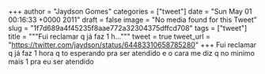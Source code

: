 
+++
author = "Jaydson Gomes"
categories = ["tweet"]
date = "Sun May 01 00:16:33 +0000 2011"
draft = false
image = "No media found for this Tweet"
slug = "1f7d689a4f45235f8aae772a32304375dffcd708"
tags = ["tweet"]
title = """Fui reclamar q já faz 1 h..."""
tweet = true
tweet_url = "https://twitter.com/jaydson/status/64483310658785280"
+++
Fui reclamar q já faz 1 hora q to esperando pra ser atendido e o cara me diz q no minimo mais 1 pra eu ser atendido
